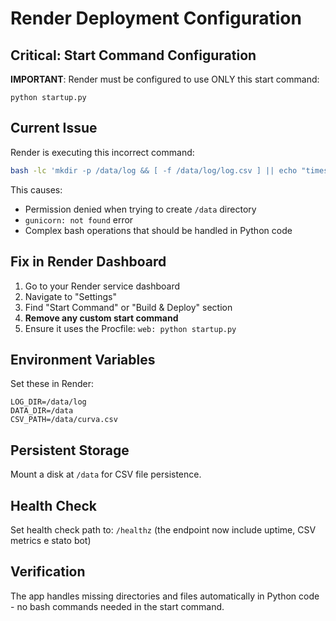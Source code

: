 # Render Deployment Configuration

## Critical: Start Command Configuration

**IMPORTANT**: Render must be configured to use ONLY this start command:

```
python startup.py
```

## Current Issue

Render is executing this incorrect command:
```bash
bash -lc 'mkdir -p /data/log && [ -f /data/log/log.csv ] || echo "timestamp,value" > /data/log/log.csv; exec gunicorn -w 2 -k gthread -b 0.0.0.0:$PORT app:app'
```

This causes:
- Permission denied when trying to create `/data` directory
- `gunicorn: not found` error
- Complex bash operations that should be handled in Python code

## Fix in Render Dashboard

1. Go to your Render service dashboard
2. Navigate to "Settings" 
3. Find "Start Command" or "Build & Deploy" section
4. **Remove any custom start command**
5. Ensure it uses the Procfile: `web: python startup.py`

## Environment Variables

Set these in Render:
```
LOG_DIR=/data/log
DATA_DIR=/data
CSV_PATH=/data/curva.csv
```

## Persistent Storage

Mount a disk at `/data` for CSV file persistence.

## Health Check

Set health check path to: `/healthz` (the endpoint now include uptime, CSV metrics e stato bot)

## Verification

The app handles missing directories and files automatically in Python code - no bash commands needed in the start command.
